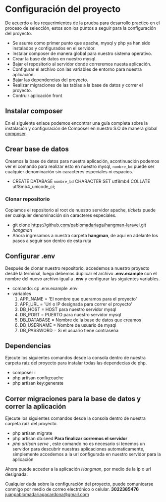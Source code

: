 # Configuración del proyecto

De acuerdo a los requerimientos de la prueba para desarrollo practico en el proceso de selección, estos son los puntos a seguir para la configuración del proyecto.

-   Se asume como primer punto que apache, mysql y php ya han sido instalados y configurados en el servidor.
-   Instalar composer de manera global para nuestro sistema operativo.
-   Crear la base de datos en nuestro mysql.
-   Bajar el repositorio al servidor donde correremos nuesta aplicación.
-   Configurar el archivo con las variables de entorno para nuestra aplicación.
-   Bajar las dependencias del proyecto.
-   Realizar migraciones de las tablas a la base de datos y correr el proyecto.
-   Contruir aplicación front

## Instalar composer

En el siguiente enlace podemos encontrar una guía completa sobre la instalación y configuración de Composer en nuestro S.O de manera global [composer](https://getcomposer.org/doc/00-intro.md).

## Crear base de datos

Creamos la base de datos para nuestra aplicación, acontinuación podemos ver el comando para realizar esto en nuestro mysql, `nombre_bd` puede ser cualquier denominación sin caracteres especiales ni espacios.

-   CREATE DATABASE `nombre_bd` CHARACTER SET utf8mb4 COLLATE utf8mb4_unicode_ci;

### Clonar repositorio
Copiamos el repositorio al root de nuestro servidor apache, _tickets_ puede ser cualquier denominación sin caracteres especiales.

-   git clone https://github.com/pablomadariaga/hangman-laravel.git _hangman_
-   Ahora ingresamos a nuestra carpeta **hangman**, de aquí en adelante los pasos a seguir son dentro de esta ruta

## Configurar .env

Después de clonar nuestro repositorio, accedemos a nuestro proyecto desde la terminal, luego debemos duplicar el archivo **.env.example** con el nombre del nuevo archivo igual a **.env** y configurar las siguientes variables.

-   comando: cp .env.example .env
-   variables
    1. APP_NAME = 'El nombre que queramos para el proyecto'
    1. APP_URL = 'Url o IP designada para correr el proyecto'
    1. DB_HOST = HOST para nuestro servidor mysql
    1. DB_PORT = PUERTO para nuestro servidor mysql
    1. DB_DATABASE = Nombre de la base de datos que creamos
    1. DB_USERNAME = Nombre de usuario de mysql
    1. DB_PASSWORD = Si el usuario tiene contraseña

## Dependencias

Ejecute los siguientes comandos desde la consola dentro de nuestra carpeta raiz del proyecto para instalar todas las dependecias de php.

-   composer i
-   php artisan config:cache
-   php artisan key:generate

## Correr migraciones para la base de datos y correr la aplicación

Ejecute los siguientes comandos desde la consola dentro de nuestra carpeta raiz del proyecto.

-   php artisan migrate
-   php artisan db:seed
    **Para finalizar corremos el servidor**
-   _php artisan serve_ , este comando no es necesario si tenemos un servidor para descubrir nuestras aplicaciones automaticamente, simplemente accedemos a la url configurada en nuestro servidor para la aplicación

Ahora puede acceder a la aplicación *Hangman*, por medio de la ip o url designada.

Cualquier duda sobre la configuración del proyecto, puede comunicarse conmigo por medio de correo electrónico o celular. 
**3022385476**
[juanpablomadariagacardona@gmail.com](mailto:mailjuanpablomadariagacardona@gmail.com)
